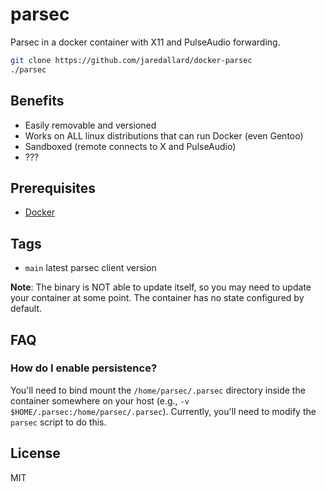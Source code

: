 # parsec

Parsec in a docker container with X11 and PulseAudio forwarding.

```bash
git clone https://github.com/jaredallard/docker-parsec
./parsec
```

## Benefits

* Easily removable and versioned
* Works on ALL linux distributions that can run Docker (even Gentoo)
* Sandboxed (remote connects to X and PulseAudio)
* ???

## Prerequisites

* [Docker](https://docs.docker.com/engine/install/)

## Tags

* `main` latest parsec client version

**Note**: The binary is NOT able to update itself, so you may need to update
your container at some point. The container has no state configured by
default.

## FAQ

### How do I enable persistence?

You'll need to bind mount the `/home/parsec/.parsec` directory inside
the container somewhere on your host (e.g., `-v $HOME/.parsec:/home/parsec/.parsec`).
Currently, you'll need to modify the `parsec` script to do this.

## License

MIT
